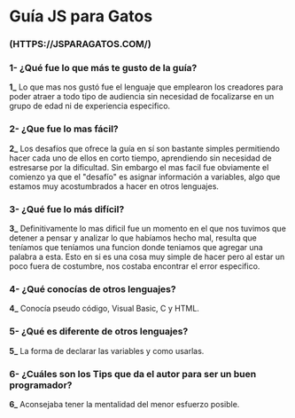 # Guía JS para Gatos

### (HTTPS://JSPARAGATOS.COM/)

### **1-**	¿Qué fue lo que más te gusto de la guía?

**1_** Lo que mas nos gustó fue el lenguaje que emplearon los creadores para poder atraer a todo tipo de audiencia sin necesidad de focalizarse en un grupo de edad ni de experiencia especifico.

### **2-**	¿Que fue lo mas fácil?

**2_** Los desafíos que ofrece la guía en sí son bastante simples permitiendo hacer cada uno de ellos en corto tiempo, aprendiendo sin necesidad de estresarse por la dificultad.  Sin embargo el mas facil fue obviamente el comienzo ya que el "desafío" es asignar información a variables, algo que estamos muy acostumbrados a hacer en otros lenguajes.

### **3-**	¿Qué fue lo más difícil?

**3_** Definitivamente lo mas dificil fue un momento en el que nos tuvimos que detener a pensar y analizar lo que habíamos hecho mal, resulta que teníamos que teníamos una funcion donde teniamos que agregar una palabra a esta. Esto en si es una cosa muy simple de hacer pero al estar un poco fuera de costumbre, nos costaba encontrar el error especifico.

### **4-**	¿Qué conocías de otros lenguajes?

**4_** Conocía pseudo código, Visual Basic, C y HTML.

### **5-**	¿Qué es diferente de otros lenguajes?

**5_** La forma de declarar las variables y como usarlas.

### **6-**	¿Cuáles son los Tips que da el autor para ser un buen programador?

**6_** Aconsejaba tener la mentalidad del menor esfuerzo posible.

